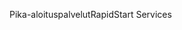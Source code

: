 <span data-ttu-id="91af8-101">Pika-aloituspalvelut</span><span class="sxs-lookup"><span data-stu-id="91af8-101">RapidStart Services</span></span>